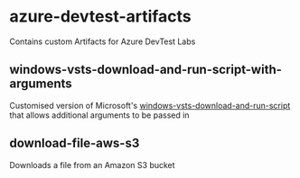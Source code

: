 # azure-devtest-artifacts
Contains custom Artifacts for Azure DevTest Labs

## windows-vsts-download-and-run-script-with-arguments
Customised version of Microsoft's [windows-vsts-download-and-run-script](https://github.com/Azure/azure-devtestlab/tree/master/Artifacts/windows-vsts-download-and-run-script) that allows additional arguments to be passed in

## download-file-aws-s3
Downloads a file from an Amazon S3 bucket